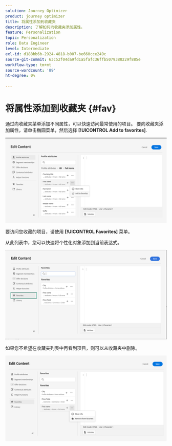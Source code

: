 ```yaml
---
solution: Journey Optimizer
product: journey optimizer
title: 将属性添加到收藏夹
description: 了解如何向收藏夹添加属性。
feature: Personalization
topic: Personalization
role: Data Engineer
level: Intermediate
exl-id: d188bb6b-2924-4818-b007-be660cce249c
source-git-commit: 63c52f04da9fd1a5fafc36ffb5079380229f885e
workflow-type: tm+mt
source-wordcount: '89'
ht-degree: 0%

---
```


# 将属性添加到收藏夹 {#fav}

通过向收藏夹菜单添加不同属性，可以快速访问最常使用的项目。 要向收藏夹添加属性，请单击椭圆菜单，然后选择 **[!UICONTROL Add to favorites]**.

![](assets/favorite-option.png)

要访问您收藏的项目，请使用 **[!UICONTROL Favorites]** 菜单。

从此列表中，您可以快速将个性化对象添加到当前表达式。

![](assets/favorite-list.png)

如果您不希望在收藏夹列表中再看到项目，则可以从收藏夹中删除。

![](assets/favorite-remove.png)
